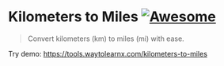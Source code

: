 # Kilometers to Miles [![Awesome](https://cdn.rawgit.com/sindresorhus/awesome/d7305f38d29fed78fa85652e3a63e154dd8e8829/media/badge.svg)](https://github.com/sindresorhus/awesome)

>Convert kilometers (km) to miles (mi) with ease.

Try demo: https://tools.waytolearnx.com/kilometers-to-miles
